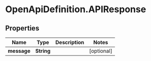 # OpenApiDefinition.APIResponse

## Properties
Name | Type | Description | Notes
------------ | ------------- | ------------- | -------------
**message** | **String** |  | [optional] 
